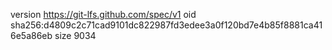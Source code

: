 version https://git-lfs.github.com/spec/v1
oid sha256:d4809c2c71cad9101dc822987fd3edee3a0f120bd7e4b85f8881ca416e5a86eb
size 9034
